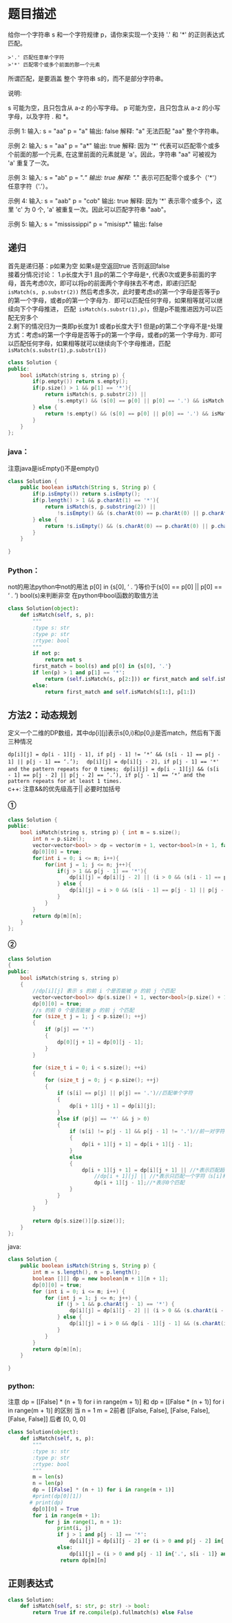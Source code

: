 题目描述
=======================================
给你一个字符串 s 和一个字符规律 p，请你来实现一个支持 '.' 和 '*' 的正则表达式匹配。

	>'.' 匹配任意单个字符
	>'*' 匹配零个或多个前面的那一个元素

所谓匹配，是要涵盖 整个 字符串 s的，而不是部分字符串。

说明:

  s 可能为空，且只包含从 a-z 的小写字母。
	p 可能为空，且只包含从 a-z 的小写字母，以及字符 . 和 *。

示例 1:
输入:
s = "aa"
p = "a"
输出: false
解释: "a" 无法匹配 "aa" 整个字符串。

示例 2:
输入:
s = "aa"
p = "a*"
输出: true
解释: 因为 '*' 代表可以匹配零个或多个前面的那一个元素, 在这里前面的元素就是 'a'。因此，字符串 "aa" 可被视为 'a' 重复了一次。

示例 3:
输入:
s = "ab"
p = ".*"
输出: true
解释: ".*" 表示可匹配零个或多个（'*'）任意字符（'.'）。

示例 4:
输入:
s = "aab"
p = "c*a*b"
输出: true
解释: 因为 '*' 表示零个或多个，这里 'c' 为 0 个, 'a' 被重复一次。因此可以匹配字符串 "aab"。

示例 5:
输入:
s = "mississippi"
p = "mis*is*p*."
输出: false

## 递归
首先是递归基：p如果为空 如果s是空返回true 否则返回false  
接着分情况讨论：
1.p长度大于1 且p的第二个字母是` * `, 代表0次或更多前面的字母，首先考虑0次，即可以将p的前面两个字母抹去不考虑，即递归匹配`isMatch(s, p.substr(2))` 
然后考虑多次，此时要考虑s的第一个字母是否等于p的第一个字母，或者p的第一个字母为`. `即可以匹配任何字母，如果相等就可以继续向下个字母推进，
匹配` isMatch(s.substr(1),p)`，但是p不能推进因为可以匹配无穷多个  
2.剩下的情况归为一类即p长度为1 或者p长度大于1 但是p的第二个字母不是` * `处理方式：考虑s的第一个字母是否等于p的第一个字母，或者p的第一个字母为`.`
即可以匹配任何字母，如果相等就可以继续向下个字母推进，匹配`isMatch(s.substr(1),p.substr(1))`
```cpp
class Solution {
public:
    bool isMatch(string s, string p) {
        if(p.empty()) return s.empty();
        if(p.size() > 1 && p[1] == '*'){
            return isMatch(s, p.substr(2)) || 
                !s.empty() && (s[0] == p[0] || p[0] == '.') && isMatch(s.substr(1),p);
        } else {
            return !s.empty() && (s[0] == p[0] || p[0] == '.') && isMatch(s.substr(1),p.substr(1));
        }
    }
};
```
### java：
注意java是isEmpty()不是empty()
```java
class Solution {
    public boolean isMatch(String s, String p) {
        if(p.isEmpty()) return s.isEmpty();
        if(p.length() > 1 && p.charAt(1) == '*'){
            return isMatch(s, p.substring(2)) || 
                !s.isEmpty() && (s.charAt(0) == p.charAt(0) || p.charAt(0) == '.') && isMatch(s.substring(1),p);
        } else {
            return !s.isEmpty() && (s.charAt(0) == p.charAt(0) || p.charAt(0) == '.') && isMatch(s.substring(1),p.substring(1));
        }
    }
    
}
```
### Python：
not的用法python中not的用法
p[0] in {s[0], ‘ . ’}等价于(s[0] == p[0] || p[0] == ‘ . ’)
bool(s)来判断非空 在python中bool函数的取值方法
```python
class Solution(object):
    def isMatch(self, s, p):
        """
        :type s: str
        :type p: str
        :rtype: bool
        """
        if not p:
            return not s
        first_match = bool(s) and p[0] in {s[0], '.'}
        if len(p) > 1 and p[1] == '*':
            return (self.isMatch(s, p[2:])) or first_match and self.isMatch(s[1:], p)
        else:
            return first_match and self.isMatch(s[1:], p[1:])
 ```           
   
## 方法2：动态规划
定义一个二维的DP数组，其中dp[i][j]表示s[0,i)和p[0,j)是否match，然后有下面三种情况

`dp[i][j] = dp[i - 1][j - 1], if p[j - 1] != ‘*’ && (s[i - 1] == p[j - 1] || p[j - 1] == ‘.’);  `
`dp[i][j] = dp[i][j - 2], if p[j - 1] == '*'  and the pattern repeats for 0 times; ` 
`dp[i][j] = dp[i - 1][j] && (s[i - 1] == p[j - 2] || p[j - 2] == ‘.’), if p[j - 1] == ‘*’ and the pattern repeats for at least 1 times.`  
c++:
注意&&的优先级高于|| 必要时加括号

#### ①
```cpp
class Solution {
public:
    bool isMatch(string s, string p) { int m = s.size();
        int n = p.size();
        vector<vector<bool> > dp = vector(m + 1, vector<bool>(n + 1, false));
        dp[0][0] = true;
        for(int i = 0; i <= m; i++){
            for(int j = 1; j <= n; j++){
                if(j > 1 && p[j - 1] == '*'){
                    dp[i][j] = dp[i][j - 2] || (i > 0 && (s[i - 1] == p[j - 2] || p[j - 2] == '.') )&& dp[i -1][j];
                } else {
                    dp[i][j] = i > 0 && (s[i - 1] == p[j - 1] || p[j - 1] == '.') && dp[i -1][j - 1];
                }
            }
        }
        return dp[m][n];  
    }
};
```
#### ②
```cpp
class Solution 
{
public:
    bool isMatch(string s, string p) 
    {
        //dp[i][j] 表示 s 的前 i 个是否能被 p 的前 j 个匹配
        vector<vector<bool>> dp(s.size() + 1, vector<bool>(p.size() + 1));
        dp[0][0] = true;
        //s 的前 0 个是否能被 p 的前 j 个匹配
        for (size_t j = 1; j < p.size(); ++j)
        {
            if (p[j] == '*')
            {
                dp[0][j + 1] = dp[0][j - 1];
            }
        }

        for (size_t i = 0; i < s.size(); ++i)
        {
            for (size_t j = 0; j < p.size(); ++j)
            {
                if (s[i] == p[j] || p[j] == '.')//匹配单个字符
                {
                    dp[i + 1][j + 1] = dp[i][j];
                }
                else if (p[j] == '*' && j > 0)
                {
                    if (s[i] != p[j - 1] && p[j - 1] != '.')//前一对字符匹配
                    {
                        dp[i + 1][j + 1] = dp[i + 1][j - 1];
                    }
                    else
                    {
                        dp[i + 1][j + 1] = dp[i][j + 1] || //*表示匹配超过一个字符(s[i]、s[i-1]和p[j-1])
                            //dp[i + 1][j] || //*表示只匹配一个字符（s[i]和p[j-1]）
                            dp[i + 1][j - 1];//*表示0个匹配
                    }
                }
            }
        }

        return dp[s.size()][p.size()];
    }
};
```
java:

```java
class Solution {
    public boolean isMatch(String s, String p) {
        int m = s.length(), n = p.length();
        boolean [][] dp = new boolean[m + 1][n + 1];
        dp[0][0] = true;
        for (int i = 0; i <= m; i++) {
            for (int j = 1; j <= n; j++) {
                if (j > 1 && p.charAt(j - 1) == '*') {
                    dp[i][j] = dp[i][j - 2] || (i > 0 && (s.charAt(i - 1) == p.charAt(j - 2) || p.charAt(j - 2) == '.') && dp[i - 1][j]);
                } else {
                    dp[i][j] = i > 0 && dp[i - 1][j - 1] && (s.charAt(i - 1) == p.charAt(j - 1) || p.charAt(j - 1) == '.');
                }
            }
        }
        return dp[m][n];
    }
    
}
```

### python:
注意
dp = [[False] * (n + 1) for i in range(m + 1)]
和
dp = [[False * (n + 1)]  for i in range(m + 1)] 的区别
当 n = 1 m = 2前者
[[False, False], [False, False], [False, False]]
后者
[0, 0, 0]
```python
class Solution(object):
    def isMatch(self, s, p):
        """
        :type s: str
        :type p: str
        :rtype: bool
        """
        m = len(s)
        n = len(p)
        dp = [[False] * (n + 1) for i in range(m + 1)]
        #print(dp[0][1])
       # print(dp)
        dp[0][0] = True
        for i in range(m + 1):
            for j in range(1, n + 1):
                print(i, j)
                if j > 1 and p[j - 1] == '*':
                    dp[i][j] = dp[i][j - 2] or (i > 0 and p[j - 2] in{'.', s[i - 1]}) and dp[i -1][j]
                else:
                    dp[i][j] = (i > 0 and p[j - 1] in{'.', s[i - 1]} and dp[i -1][j - 1])
                 return dp[m][n]
```
## 正则表达式
```python
class Solution:
    def isMatch(self, s: str, p: str) -> bool:
        return True if re.compile(p).fullmatch(s) else False
```	


